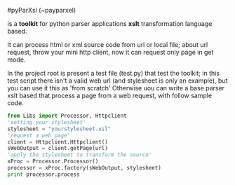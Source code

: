 #pyParXsl (~payparxel)

is a **toolkit** for python parser applications **xslt** transformation language based.

It can process html or xml source code from url or local file; about url request, throw your mini http client, now it can request only page in get mode.

In the project root is present a test file (test.py) that test the toolkit; in this test script there isn't a valid web url (and stylesheet is only an example), but you can use it this as 'from scratch' 
Otherwise uou can write a base parser xslt based that process a page from a web request, with follow sample code.


```python
from Libs import Processor, Httpclient
'setting your stylesheet'
stylesheet = "yourstylesheet.xsl"
'request a web page'
client = Httpclient.Httpclient()
sWebOutput = client.getPage(url)
'apply the stylesheet to transform the source'
xProc = Processor.Processor()
processor = xProc.factory(sWebOutput, stylesheet)
print processor.process
``` 
